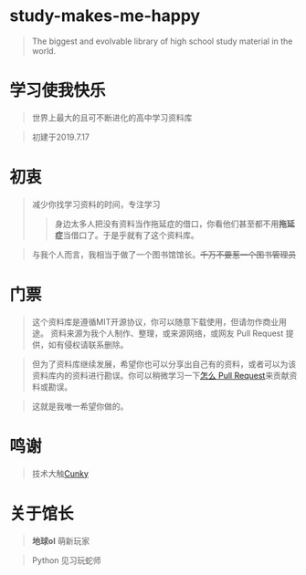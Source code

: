 # study-makes-me-happy
>The biggest and evolvable library of high school study material in the world.

# 学习使我快乐
>世界上最大的且可不断进化的高中学习资料库

>初建于2019.7.17

# 初衷
>减少你找学习资料的时间，专注学习
>>身边太多人把没有资料当作拖延症的借口，你看他们甚至都不用**拖延症**当借口了。于是乎就有了这个资料库。

>与我个人而言，我相当于做了一个图书馆馆长。~~千万不要惹一个图书管理员~~

# 门票
>这个资料库是遵循MIT开源协议，你可以随意下载使用，但请勿作商业用途。
资料来源为我个人制作、整理，或来源网络，或网友 Pull Request 提供，如有侵权请联系删除。

>但为了资料库继续发展，希望你也可以分享出自己有的资料，或者可以为该资料库内的资料进行勘误。你可以稍微学习一下[怎么 Pull Request](./how-to-pull-request.md)来贡献资料或勘误。

>这就是我唯一希望你做的。

# 鸣谢
> 技术大触[Cunky](https://www.cunoe.com/)

# 关于馆长
>**地球ol** 萌新玩家

>Python 见习玩蛇师